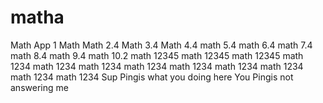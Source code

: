 # matha
Math App 1
Math
Math 2.4
Math 3.4
Math 4.4
math 5.4
math 6.4
math 7.4
math 8.4
math 9.4
math 10.2
math 12345
math 12345
math 12345
math 1234
math 1234
math 1234
math 1234
math 1234
math 1234
math 1234
math 1234
math 1234
Sup Pingis what you doing here
You Pingis not answering me 
